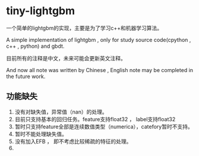 # tiny-lightgbm
一个简单的lightgbm的实现，主要是为了学习c++和机器学习算法。

A simple implementation of lightgbm , only for study source code(cpython , c++ , python) and gbdt.

目前所有的注释是中文，未来可能会更新英文注释。

And now all note was written by Chinese , English note may be completed in the future work.

## 功能缺失

1. 没有对缺失值，异常值（nan）的处理。
2. 目前只支持基本的回归任务。feature支持float32 ， label支持float32
3. 暂时只支持feature全部是连续数值类型（numerica），catefory暂时不支持。
4. 暂时不能处理缺失值。
5. 没有加入EFB ， 即不考虑比较稀疏的特征的处理。
6. 